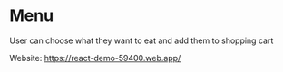 # Menu
 User can choose what they want to eat and add them to shopping cart
 
Website: https://react-demo-59400.web.app/
